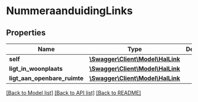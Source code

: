 # NummeraanduidingLinks

## Properties
Name | Type | Description | Notes
------------ | ------------- | ------------- | -------------
**self** | [**\Swagger\Client\Model\HalLink**](HalLink.md) |  | 
**ligt_in_woonplaats** | [**\Swagger\Client\Model\HalLink**](HalLink.md) |  | [optional] 
**ligt_aan_openbare_ruimte** | [**\Swagger\Client\Model\HalLink**](HalLink.md) |  | [optional] 

[[Back to Model list]](../../README.md#documentation-for-models) [[Back to API list]](../../README.md#documentation-for-api-endpoints) [[Back to README]](../../README.md)

